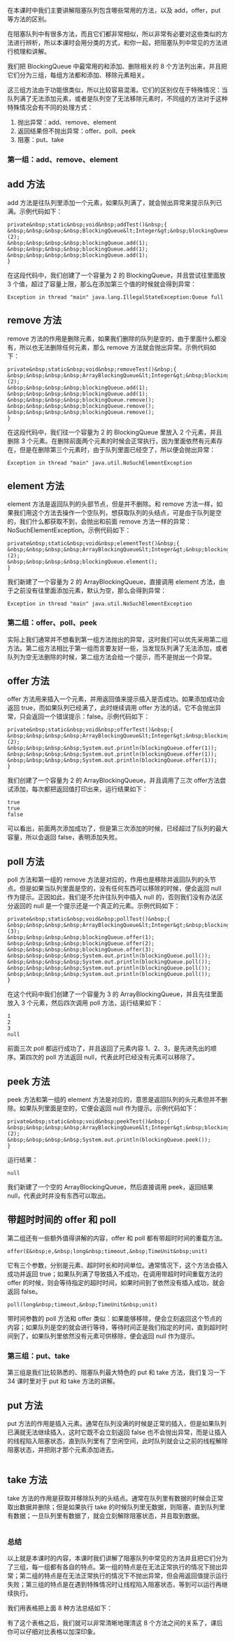 
在本课时中我们主要讲解阻塞队列包含哪些常用的方法，以及 add，offer，put 等方法的区别。

在阻塞队列中有很多方法，而且它们都非常相似，所以非常有必要对这些类似的方法进行辨析，所以本课时会用分类的方式，和你一起，把阻塞队列中常见的方法进行梳理和讲解。

我们把 BlockingQueue 中最常用的和添加、删除相关的 8 个方法列出来，并且把它们分为三组，每组方法都和添加、移除元素相关。

这三组方法由于功能很类似，所以比较容易混淆。它们的区别仅在于特殊情况：当队列满了无法添加元素，或者是队列空了无法移除元素时，不同组的方法对于这种特殊情况会有不同的处理方式：

1. 抛出异常：add、remove、element
1. 返回结果但不抛出异常：offer、poll、peek
1. 阻塞：put、take

### 第一组：add、remove、element

## add 方法

add 方法是往队列里添加一个元素，如果队列满了，就会抛出异常来提示队列已满。示例代码如下：

```
private&nbsp;static&nbsp;void&nbsp;addTest()&nbsp;{
&nbsp;&nbsp;&nbsp;&nbsp;BlockingQueue&lt;Integer&gt;&nbsp;blockingQueue&nbsp;=&nbsp;new&nbsp;&nbsp;&nbsp;&nbsp;&nbsp;&nbsp;&nbsp;&nbsp;&nbsp;&nbsp;&nbsp;&nbsp;&nbsp;&nbsp;&nbsp;&nbsp;&nbsp;&nbsp;&nbsp;&nbsp;&nbsp;ArrayBlockingQueue&lt;Integer&gt;(2);
&nbsp;&nbsp;&nbsp;&nbsp;blockingQueue.add(1);
&nbsp;&nbsp;&nbsp;&nbsp;blockingQueue.add(1);
&nbsp;&nbsp;&nbsp;&nbsp;blockingQueue.add(1);
}

```

在这段代码中，我们创建了一个容量为 2 的 BlockingQueue，并且尝试往里面放 3 个值，超过了容量上限，那么在添加第三个值的时候就会得到异常：

```
Exception in thread "main" java.lang.IllegalStateException:Queue full

```

## remove 方法

remove 方法的作用是删除元素，如果我们删除的队列是空的，由于里面什么都没有，所以也无法删除任何元素，那么 remove 方法就会抛出异常。示例代码如下：

```
private&nbsp;static&nbsp;void&nbsp;removeTest()&nbsp;{
&nbsp;&nbsp;&nbsp;&nbsp;ArrayBlockingQueue&lt;Integer&gt;&nbsp;blockingQueue&nbsp;=&nbsp;new&nbsp;&nbsp;&nbsp;&nbsp;&nbsp;ArrayBlockingQueue&lt;Integer&gt;(2);
&nbsp;&nbsp;&nbsp;&nbsp;blockingQueue.add(1);
&nbsp;&nbsp;&nbsp;&nbsp;blockingQueue.add(1);
&nbsp;&nbsp;&nbsp;&nbsp;blockingQueue.remove();
&nbsp;&nbsp;&nbsp;&nbsp;blockingQueue.remove();
&nbsp;&nbsp;&nbsp;&nbsp;blockingQueue.remove();
}

```

在这段代码中，我们往一个容量为 2 的 BlockingQueue 里放入 2 个元素，并且删除 3 个元素。在删除前面两个元素的时候会正常执行，因为里面依然有元素存在，但是在删除第三个元素时，由于队列里面已经空了，所以便会抛出异常：

```
Exception in thread "main" java.util.NoSuchElementException

```

## element 方法

element 方法是返回队列的头部节点，但是并不删除。和 remove 方法一样，如果我们用这个方法去操作一个空队列，想获取队列的头结点，可是由于队列是空的，我们什么都获取不到，会抛出和前面 remove 方法一样的异常：NoSuchElementException。示例代码如下：

```
private&nbsp;static&nbsp;void&nbsp;elementTest()&nbsp;{
&nbsp;&nbsp;&nbsp;&nbsp;ArrayBlockingQueue&lt;Integer&gt;&nbsp;blockingQueue&nbsp;=&nbsp;new&nbsp;&nbsp;&nbsp;&nbsp;&nbsp;ArrayBlockingQueue&lt;Integer&gt;(2);
&nbsp;&nbsp;&nbsp;&nbsp;blockingQueue.element();
}

```

我们新建了一个容量为 2 的 ArrayBlockingQueue，直接调用 element 方法，由于之前没有往里面添加元素，默认为空，那么会得到异常：

```
Exception in thread "main" java.util.NoSuchElementException

```

### 第二组：offer、poll、peek

实际上我们通常并不想看到第一组方法抛出的异常，这时我们可以优先采用第二组方法。第二组方法相比于第一组而言要友好一些，当发现队列满了无法添加，或者队列为空无法删除的时候，第二组方法会给一个提示，而不是抛出一个异常。

## offer 方法

offer 方法用来插入一个元素，并用返回值来提示插入是否成功。如果添加成功会返回 true，而如果队列已经满了，此时继续调用 offer 方法的话，它不会抛出异常，只会返回一个错误提示：false。示例代码如下：

```
private&nbsp;static&nbsp;void&nbsp;offerTest()&nbsp;{
&nbsp;&nbsp;&nbsp;&nbsp;ArrayBlockingQueue&lt;Integer&gt;&nbsp;blockingQueue&nbsp;=&nbsp;new&nbsp;ArrayBlockingQueue&lt;Integer&gt;(2);
&nbsp;&nbsp;&nbsp;&nbsp;System.out.println(blockingQueue.offer(1));
&nbsp;&nbsp;&nbsp;&nbsp;System.out.println(blockingQueue.offer(1));
&nbsp;&nbsp;&nbsp;&nbsp;System.out.println(blockingQueue.offer(1));
}

```

我们创建了一个容量为 2 的 ArrayBlockingQueue，并且调用了三次 offer方法尝试添加，每次都把返回值打印出来，运行结果如下：

```
true
true
false

```

可以看出，前面两次添加成功了，但是第三次添加的时候，已经超过了队列的最大容量，所以会返回 false，表明添加失败。

## poll 方法

poll 方法和第一组的 remove 方法是对应的，作用也是移除并返回队列的头节点。但是如果当队列里面是空的，没有任何东西可以移除的时候，便会返回 null 作为提示。正因如此，我们是不允许往队列中插入 null 的，否则我们没有办法区分返回的 null 是一个提示还是一个真正的元素。示例代码如下：

```
private&nbsp;static&nbsp;void&nbsp;pollTest()&nbsp;{
&nbsp;&nbsp;&nbsp;&nbsp;ArrayBlockingQueue&lt;Integer&gt;&nbsp;blockingQueue&nbsp;=&nbsp;new&nbsp;ArrayBlockingQueue&lt;Integer&gt;(3);
&nbsp;&nbsp;&nbsp;&nbsp;blockingQueue.offer(1);
&nbsp;&nbsp;&nbsp;&nbsp;blockingQueue.offer(2);
&nbsp;&nbsp;&nbsp;&nbsp;blockingQueue.offer(3);
&nbsp;&nbsp;&nbsp;&nbsp;System.out.println(blockingQueue.poll());
&nbsp;&nbsp;&nbsp;&nbsp;System.out.println(blockingQueue.poll());
&nbsp;&nbsp;&nbsp;&nbsp;System.out.println(blockingQueue.poll());
&nbsp;&nbsp;&nbsp;&nbsp;System.out.println(blockingQueue.poll());
}

```

在这个代码中我们创建了一个容量为 3 的 ArrayBlockingQueue，并且先往里面放入 3 个元素，然后四次调用 poll 方法，运行结果如下：

```
1
2
3
null

```

前面三次 poll 都运行成功了，并且返回了元素内容 1、2、3，是先进先出的顺序。第四次的 poll 方法返回 null，代表此时已经没有元素可以移除了。

## peek 方法

peek 方法和第一组的 element 方法是对应的，意思是返回队列的头元素但并不删除。如果队列里面是空的，它便会返回 null 作为提示。示例代码如下：

```
private&nbsp;static&nbsp;void&nbsp;peekTest()&nbsp;{
&nbsp;&nbsp;&nbsp;&nbsp;ArrayBlockingQueue&lt;Integer&gt;&nbsp;blockingQueue&nbsp;=&nbsp;new&nbsp;ArrayBlockingQueue&lt;Integer&gt;(2);
&nbsp;&nbsp;&nbsp;&nbsp;System.out.println(blockingQueue.peek());
}

```

运行结果：

```
null

```

我们新建了一个空的 ArrayBlockingQueue，然后直接调用 peek，返回结果 null，代表此时并没有东西可以取出。

## 带超时时间的 offer 和 poll

第二组还有一些额外值得讲解的内容，offer 和 poll 都有带超时时间的重载方法。

```
offer(E&nbsp;e,&nbsp;long&nbsp;timeout,&nbsp;TimeUnit&nbsp;unit)

```

它有三个参数，分别是元素、超时时长和时间单位。通常情况下，这个方法会插入成功并返回 true；如果队列满了导致插入不成功，在调用带超时时间重载方法的 offer 的时候，则会等待指定的超时时间，如果时间到了依然没有插入成功，就会返回 false。

```
poll(long&nbsp;timeout,&nbsp;TimeUnit&nbsp;unit)

```

带时间参数的 poll 方法和 offer 类似：如果能够移除，便会立刻返回这个节点的内容；如果队列是空的就会进行等待，等待时间正是我们指定的时间，直到超时时间到了，如果队列里依然没有元素可供移除，便会返回 null 作为提示。

### 第三组：put、take

第三组是我们比较熟悉的、阻塞队列最大特色的 put 和 take 方法，我们复习一下 34 课时里对于 put 和 take 方法的讲解。

## put 方法

put 方法的作用是插入元素。通常在队列没满的时候是正常的插入，但是如果队列已满就无法继续插入，这时它既不会立刻返回 false 也不会抛出异常，而是让插入的线程陷入阻塞状态，直到队列里有了空闲空间，此时队列就会让之前的线程解除阻塞状态，并把刚才那个元素添加进去。

<img src="https://s0.lgstatic.com/i/image3/M01/62/7E/Cgq2xl4lhcOAYPonAAB1UtAAltk655.png" alt="">

## take 方法

take 方法的作用是获取并移除队列的头结点。通常在队列里有数据的时候会正常取出数据并删除；但是如果执行 take 的时候队列里无数据，则阻塞，直到队列里有数据；一旦队列里有数据了，就会立刻解除阻塞状态，并且取到数据。

<img src="https://s0.lgstatic.com/i/image3/M01/62/7E/Cgq2xl4lhdWAWOz8AABp-t8dt_8107.png" alt="">

### 总结

以上就是本课时的内容，本课时我们讲解了阻塞队列中常见的方法并且把它们分为了三组，每一组都有各自的特点。第一组的特点是在无法正常执行的情况下抛出异常；第二组的特点是在无法正常执行的情况下不抛出异常，但会用返回值提示运行失败；第三组的特点是在遇到特殊情况时让线程陷入阻塞状态，等到可以运行再继续执行。

我们用表格把上面 8 种方法总结如下：

<img src="https://s0.lgstatic.com/i/image3/M01/62/7E/CgpOIF4lheGALDjnAAHFyzrSvqU109.png" alt=""><br>
有了这个表格之后，我们就可以非常清晰地理清这 8 个方法之间的关系了，课后你可以仔细对比表格以加深印象。
